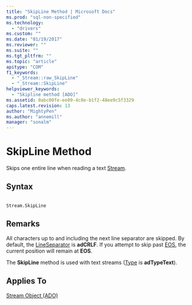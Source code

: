 ```yaml
---
title: "SkipLine Method | Microsoft Docs"
ms.prod: "sql-non-specified"
ms.technology:
  - "drivers"
ms.custom: ""
ms.date: "01/19/2017"
ms.reviewer: ""
ms.suite: ""
ms.tgt_pltfrm: ""
ms.topic: "article"
apitype: "COM"
f1_keywords: 
  - "_Stream::raw_SkipLine"
  - "_Stream::SkipLine"
helpviewer_keywords: 
  - "Skipline method [ADO]"
ms.assetid: 0abc00fe-ee09-4c8e-b1f2-48ee9c5f3329
caps.latest.revision: 13
author: "MightyPen"
ms.author: "annemill"
manager: "sonalm"
---
```

# SkipLine Method
Skips one entire line when reading a text [Stream](../../../ado/reference/ado-api/stream-object-ado.md).  
  
## Syntax  
  
```  
  
Stream.SkipLine  
```  
  
## Remarks  
 All characters up to and including the next line separator are skipped. By default, the [LineSeparator](../../../ado/reference/ado-api/lineseparator-property-ado.md) is **adCRLF**. If you attempt to skip past [EOS](../../../ado/reference/ado-api/eos-property.md), the current position will remain at **EOS**.  
  
 The **SkipLine** method is used with text streams ([Type](../../../ado/reference/ado-api/type-property-ado-stream.md) is **adTypeText**).  
  
## Applies To  
 [Stream Object (ADO)](../../../ado/reference/ado-api/stream-object-ado.md)